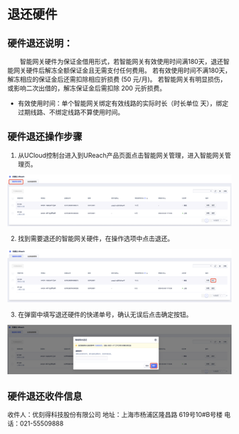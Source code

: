 # 退还硬件
## 硬件退还说明：
&emsp;&emsp;智能网关硬件为保证金借用形式，若智能网关有效使用时间满180天，退还智能网关硬件后解冻全额保证金且无需支付任何费用。
若有效使用时间不满180天，解冻相应的保证金后还需扣除相应折损费 (50 元/月)。
若智能网关有明显损伤，或影响二次出借的，解冻保证金后需扣除 200 元折损费。
* 有效使用时间：单个智能网关绑定有效线路的实际时长（时长单位 天），绑定过期线路、不绑定线路不算使用时间。

## 硬件退还操作步骤
1. 从UCloud控制台进入到UReach产品页面点击智能网关管理，进入智能网关管理页。

![ReturnHardware1](/images/ReturnHardware1.png)

2. 找到需要退还的智能网关硬件，在操作选项中点击退还。

![ReturnHardware2](/images/ReturnHardware2.png)

3. 在弹窗中填写退还硬件的快递单号，确认无误后点击确定按钮。

![ReturnHardware3](/images/ReturnHardware3.png)

## 硬件退还收件信息
收件人：优刻得科技股份有限公司
地址：上海市杨浦区隆昌路 619号10#B号楼
电话：021-55509888
